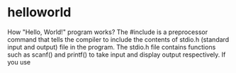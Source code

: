 # helloworld
How "Hello, World!" program works? The #include is a preprocessor command that tells the compiler to include the contents of stdio.h (standard input and output) file in the program. The stdio.h file contains functions such as scanf() and printf() to take input and display output respectively. If you use 
